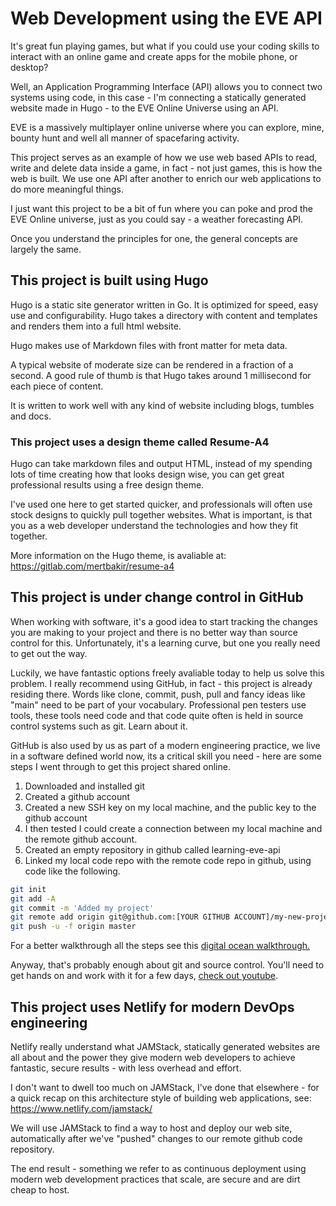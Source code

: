 # Web Development using the EVE API

It's great fun playing games, but what if you could use your coding skills to interact with an online game and create apps for the mobile phone, or desktop?

Well, an Application Programming Interface (API) allows you to connect two systems using code, in this case - I'm connecting a statically generated website made in Hugo - to the EVE Online Universe using an API.

EVE is a massively multiplayer online universe where you can explore, mine, bounty hunt and well all manner of spacefaring activity.

This project serves as an example of how we use web based APIs to read, write and delete data inside a game, in fact - not just games, this is how the web is built. We use one API after another to enrich our web applications to do more meaningful things.

I just want this project to be a bit of fun where you can poke and prod the EVE Online universe, just as you could say - a weather forecasting API.

Once you understand the principles for one, the general concepts are largely the same.

## This project is built using Hugo

Hugo is a static site generator written in Go. It is optimized for speed, easy use and configurability. Hugo takes a directory with content and templates and renders them into a full html website.

Hugo makes use of Markdown files with front matter for meta data.

A typical website of moderate size can be rendered in a fraction of a second. A good rule of thumb is that Hugo takes around 1 millisecond for each piece of content.

It is written to work well with any kind of website including blogs, tumbles and docs.

### This project uses a design theme called Resume-A4

Hugo can take markdown files and output HTML, instead of my spending lots of time creating how that looks design wise, you can get great professional results using a free design theme.

I've used one here to get started quicker, and professionals will often use stock designs to quickly pull together websites. What is important, is that you as a web developer understand the technologies and how they fit together.

More information on the Hugo theme, is avaliable at: https://gitlab.com/mertbakir/resume-a4

## This project is under change control in GitHub

When working with software, it's a good idea to start tracking the changes you are making to your project and there is no better way than source control for this. Unfortunately, it's a learning curve, but one you really need to get out the way.

Luckily, we have fantastic options freely avaliable today to help us solve this problem. I really recommend using GitHub, in fact - this project is already residing there. Words like clone, commit, push, pull and fancy ideas like "main" need to be part of your vocabulary. Professional pen testers use tools, these tools need code and that code quite often is held in source control systems such as git. Learn about it.

GitHub is also used by us as part of a modern engineering practice, we live in a software defined world now, its a critical skill you need - here are some steps I went through to get this project shared online.

1. Downloaded and installed git
2. Created a github account
3. Created a new SSH key on my local machine, and the public key to the github account
4. I then tested I could create a connection between my local machine and the remote github account.
5. Created an empty repository in github called learning-eve-api
6. Linked my local code repo with the remote code repo in github, using code like the following.

```bash
git init
git add -A
git commit -m 'Added my project'
git remote add origin git@github.com:[YOUR GITHUB ACCOUNT]/my-new-project.git
git push -u -f origin master
```
For a better walkthrough all the steps see this [digital ocean walkthrough.](https://www.digitalocean.com/community/tutorials/how-to-push-an-existing-project-to-github)


Anyway, that's probably enough about git and source control. You'll need to get hands on and work with it for a few days, [check out youtube](https://www.youtube.com/results?search_query=git+tutorial).

## This project uses Netlify for modern DevOps engineering

Netlify really understand what JAMStack, statically generated websites are all about and the power they give modern web developers to achieve fantastic, secure results - with less overhead and effort.

I don't want to dwell too much on JAMStack, I've done that elsewhere - for a quick recap on this architecture style of building web applications, see: https://www.netlify.com/jamstack/

We will use JAMStack to find a way to host and deploy our web site, automatically after we've "pushed" changes to our remote github code repository.

The end result - something we refer to as continuous deployment using modern web development practices that scale, are secure and are dirt cheap to host.